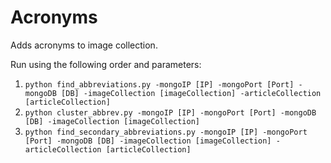 # Acronyms
Adds acronyms to image collection.

Run using the following order and parameters:  
1. `python find_abbreviations.py -mongoIP [IP] -mongoPort [Port] -mongoDB [DB] -imageCollection [imageCollection] -articleCollection [articleCollection]`  
2. `python cluster_abbrev.py -mongoIP [IP] -mongoPort [Port] -mongoDB [DB] -imageCollection [imageCollection]`  
3. `python find_secondary_abbreviations.py -mongoIP [IP] -mongoPort [Port] -mongoDB [DB] -imageCollection [imageCollection] -articleCollection [articleCollection]` 
